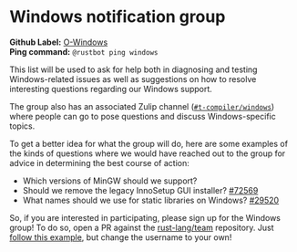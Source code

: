 # Windows notification group

**Github Label:** [O-Windows] <br>
**Ping command:** `@rustbot ping windows`

[O-Windows]: https://github.com/rust-lang/rust/labels/O-Windows

This list will be used to ask for help both in diagnosing and testing
Windows-related issues as well as suggestions on how to resolve
interesting questions regarding our Windows support.

The group also has an associated Zulip channel ([`#t-compiler/windows`])
where people can go to pose questions and discuss Windows-specific
topics.

To get a better idea for what the group will do, here are some
examples of the kinds of questions where we would have reached out to
the group for advice in determining the best course of action:

* Which versions of MinGW should we support?
* Should we remove the legacy InnoSetup GUI installer? [#72569]
* What names should we use for static libraries on Windows? [#29520]

So, if you are interested in participating, please sign up for the
Windows group! To do so, open a PR against the [rust-lang/team]
repository. Just [follow this example][eg], but change the username to
your own!

[`#t-compiler/windows`]: https://rust-lang.zulipchat.com/#streams/242869/t-compiler.2Fwindows
[rust-lang/team]: https://github.com/rust-lang/team
[eg]: https://github.com/rust-lang/team/pull/348/
[#72569]: https://github.com/rust-lang/rust/pull/72569
[#29520]: https://github.com/rust-lang/rust/pull/29520
